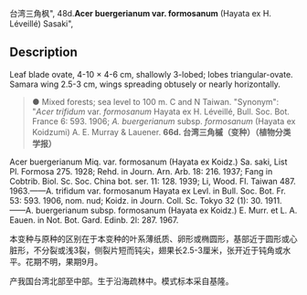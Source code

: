 台湾三角枫",
48d.**Acer buergerianum var. formosanum** (Hayata ex H. Léveillé) Sasaki",

## Description
Leaf blade ovate, 4-10 × 4-6 cm, shallowly 3-lobed; lobes triangular-ovate. Samara wing 2.5-3 cm, wings spreading obtusely or nearly horizontally.

> ● Mixed forests; sea level to 100 m. C and N Taiwan.
  "Synonym": "*Acer trifidum* var. *formosanum* Hayata ex H. Léveillé, Bull. Soc. Bot. France 6: 593. 1906; *A. buergerianum* subsp. *formosanum* (Hayata ex Koidzumi) A. E. Murray &amp; Lauener.
**66d. 台湾三角槭（变种）（植物分类学报）**

Acer buergerianum Miq. var. formosanum (Hayata ex Koidz.) Sa. saki, List Pl. Formosa 275. 1928; Rehd. in Journ. Arn. Arb. 18: 216. 1937; Fang in Cobtrib. Biol. Sc. Soc. China bot. ser. 11: 128. 1939; Li, Wood. Fl. Taiwan 487. 1963.——A. trifidum var. formosanum Hayata ex Levl. in Bull. Soc. Bot. Fr. 53: 593. 1906, nom. nud; Koidz. in Journ. Coll. Sc. Tokyo 32 (1): 30. 1911.——A. buergerianum subsp. formosanum (Hayata ex Koidz.) E. Murr. et L. A. Eauen. in Not. Bot. Gard. Edinb. 2l: 287. 1967.

本变种与原种的区别在于本变种的叶系薄纸质、卵形或椭圆形，基部近于圆形或心脏形，不分裂或浅3裂，侧裂片短而钝尖，翅果长2.5-3厘米，张开近于钝角或水平。花期不明，果期9月。

产我国台湾北部至中部。生于沿海疏林中。模式标本采自基隆。

